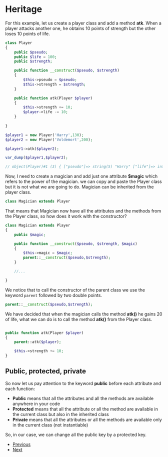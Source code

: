# Heritage

For this example, let us create a player class and add a method **atk**. When a player attacks another one, he obtains 10 points of strength but the other loses 10 points of life.

```php
class Player
{
    public $pseudo;
    public $life = 100;
    public $strength;

    public function __construct($pseudo, $strength)
    {
        $this->pseudo = $pseudo;
        $this->strength = $strength;
    }

    public function atk(Player $player)
    {
        $this->strength += 10;
        $player->life -= 10; 
    }
    
}

```

```php
$player1 = new Player('Harry',130);
$player2 = new Player('Voldemort',200);

$player1->atk($player2);

var_dump($player1,$player2);

// object(Player)#1 (3) { ["pseudo"]=> string(5) "Harry" ["life"]=> int(100) ["strength"]=> int(140) } object(Player)#2 (3) { ["pseudo"]=> string(9) "Voldemort" ["life"]=> int(90) ["strength"]=> int(200) }

```

Now, I need to create a magician and add just one attribute **$magic** which refers to the power of the magician. we can copy and paste the Player class but it is not what we are going to do. Magician can be inherited from the player class.

```php
class Magician extends Player
```

That means that Magician now have all the attributes and the methods from the Player class, so how does it work with the constructor?

```php
class Magician extends Player
{
    public $magic;

    public function __construct($pseudo, $strength, $magic)
    {
        $this->magic = $magic;
        parent::__construct($pseudo,$strength);
    }

    //...

}
```

We notice that to call the constructor of the parent class we use the keyword ```parent``` followed by two double points.

```php
parent::__construct($pseudo,$strength);
```

We have decided that when the magician calls the method **atk()** he gains 20 of life, what we can do is to call the method **atk()** from the Player class. 

```php

public function atk(Player $player)
{
    parent::atk($player);

    $this->strength += 10;
}

```


## Public, protected, private

So now let us pay attention to the keyword **public** before each attribute and each function: 
- **Public** means that all the attributes and all the methods are available anywhere in your code
- **Protected** means that all the attribute or all the method are available in the current class but also in the inherited class
- **Private** means that all the attributes or all the methods are available only in the current class (not instantiable)

So, in our case, we can change all the public key by a protected key.

- [Previous](../03.methods/readme.md)
- [Next](../05.abstract/readme.md)
